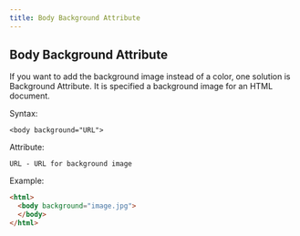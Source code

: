 ```yaml
---
title: Body Background Attribute
---
```

## Body Background Attribute

If you want to add the background image instead of a color, one solution is Background Attribute. It is specified a background image for an HTML document.


Syntax: 

`<body background="URL">`


Attribute:

`URL - URL for background image`


Example:
```html
<html>
  <body background="image.jpg">
  </body>
</html>
```
